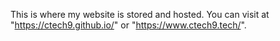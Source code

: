 This is where my website is stored and hosted. You can visit at "https://ctech9.github.io/" or "https://www.ctech9.tech/".
